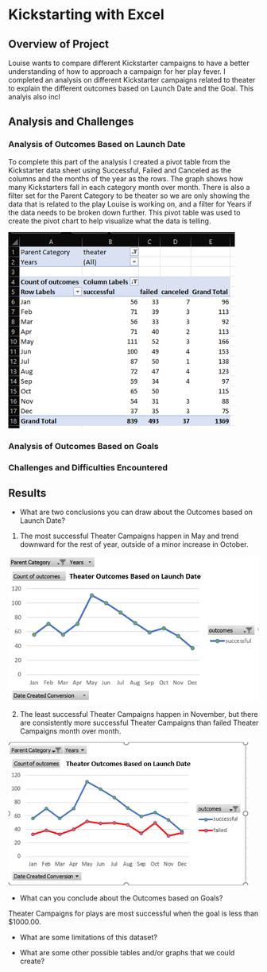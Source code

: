 # Kickstarting with Excel

## Overview of Project

  Louise wants to compare different Kickstarter campaigns to have a better understanding of how to approach a campaign for her play fever. I completed an analysis on different Kickstarter campaigns related to theater to explain the different outcomes based on Launch Date and the Goal. This analyis also incl

## Analysis and Challenges

### Analysis of Outcomes Based on Launch Date

  To complete this part of the analysis I created a pivot table from the Kickstarter data sheet using Successful, Failed and Canceled as the columns and the months of the year as the rows. The graph shows how many Kickstarters fall in each category month over month. There is also a filter set for the Parent Category to be theater so we are only showing the data that is related to the play Louise is working on, and a filter for Years if the data needs to be broken down further. This pivot table was used to create the pivot chart to help visualize what the data is telling. 
  
  ![Outcomes Based on Launch Date Pivot](https://github.com/ericajini/kickstarter-analysis/blob/main/Outcomes%20based%20on%20launch%20date%20pivot.png)

### Analysis of Outcomes Based on Goals

### Challenges and Difficulties Encountered

## Results

- What are two conclusions you can draw about the Outcomes based on Launch Date?

1. The most successful Theater Campaigns happen in May and trend downward for the rest of year, outside of a minor increase in October.

![Successful Theater Campaigns](https://github.com/ericajini/kickstarter-analysis/blob/main/Successful_Launch%20Date.png)

2. The least successful Theater Campaigns happen in November, but there are consistently more successful Theater Campaigns than failed Theater Campaigns month over month. 

![Successful Vs Failed Theater Campaigns](https://github.com/ericajini/kickstarter-analysis/blob/main/successful%20vs%20failed%20only.png)

- What can you conclude about the Outcomes based on Goals?

Theater Campaigns for plays are most successful when the goal is less than $1000.00. 

- What are some limitations of this dataset?

- What are some other possible tables and/or graphs that we could create?
